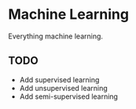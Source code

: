 # Machine Learning

Everything machine learning.

## TODO
- Add supervised learning
- Add unsupervised learning
- Add semi-supervised learning
